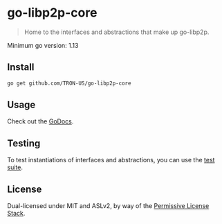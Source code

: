 # go-libp2p-core

> Home to the interfaces and abstractions that make up go-libp2p.

Minimum go version: 1.13

## Install

```sh
go get github.com/TRON-US/go-libp2p-core
```

## Usage

Check out the [GoDocs](https://godoc.org/github.com/TRON-US/go-libp2p-core).

## Testing
To test instantiations of interfaces and abstractions, you can use the [test suite](https://github.com/libp2p/go-libp2p-testing/tree/master/suites).

## License

Dual-licensed under MIT and ASLv2, by way of the [Permissive License Stack](https://protocol.ai/blog/announcing-the-permissive-license-stack/).
